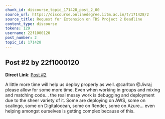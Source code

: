 ```yaml
---
chunk_id: discourse_topic_171428_post_2_00
source_url: https://discourse.onlinedegree.iitm.ac.in/t/171428/2
source_title: Request for Extension on TDS Project 2 Deadline
content_type: discourse
tokens: 129
username: 22f1000120
post_number: 2
topic_id: 171428
---
```


## Post #2 by 22f1000120

**Direct Link**: [Post #2](https://discourse.onlinedegree.iitm.ac.in/t/171428/2)

A little more time will help us deploy properly as well. @carlton @Jivraj please allow for some more time. Even when working in groups and mixing and matching code… the real messy work is debugging and deployment due to the sheer variety of it. Some are deploying on AWS, some on scalingo, some on Digitalocean, some on Render, some on Azure… even helping amongst ourselves is getting complex because of this.
